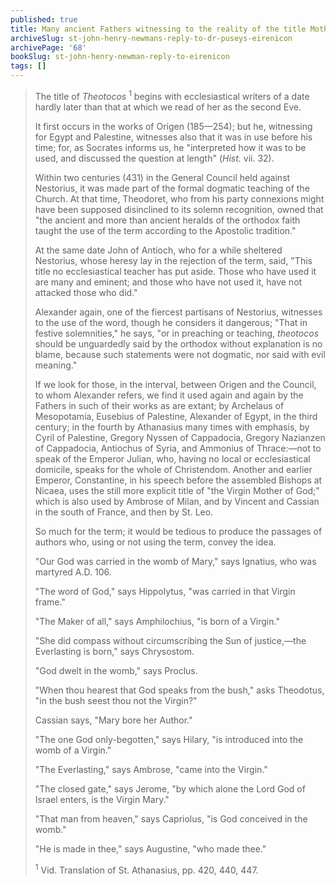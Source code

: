 ```yaml
---
published: true
title: Many ancient Fathers witnessing to the reality of the title Mother of God
archiveSlug: st-john-henry-newmans-reply-to-dr-puseys-eirenicon
archivePage: '68'
bookSlug: st-john-henry-newman-reply-to-eirenicon
tags: []
---
```


> The title of *Theotocos* <sup>1</sup> begins with ecclesiastical writers of a date hardly later than that at which we read of her as the second Eve.
>
> It first occurs in the works of Origen (185—254); but he, witnessing for Egypt and Palestine, witnesses also that it was in use before his time; for, as Socrates informs us, he "interpreted how it was to be used, and discussed the question at length" (*Hist.* vii. 32).
>
> Within two centuries (431) in the General Council held against Nestorius, it was made part of the formal dogmatic teaching of the Church. At that time, Theodoret, who from his party connexions might have been supposed disinclined to its solemn recognition, owned that "the ancient and more than ancient heralds of the orthodox faith taught the use of the term according to the Apostolic tradition."
>
> At the same date John of Antioch, who for a while sheltered Nestorius, whose heresy lay in the rejection of the term, said, "This title no ecclesiastical teacher has put aside. Those who have used it are many and eminent; and those who have not used it, have not attacked those who did."
>
> Alexander again, one of the fiercest partisans of Nestorius, witnesses to the use of the word, though he considers it dangerous; "That in festive solemnities," he says, "or in preaching or teaching, *theotocos* should be unguardedly said by the orthodox without explanation is no blame, because such statements were not dogmatic, nor said with evil meaning."
>
> If we look for those, in the interval, between Origen and the Council, to whom Alexander refers, we find it used again and again by the Fathers in such of their works as are extant; by Archelaus of Mesopotamia, Eusebius of Palestine, Alexander of Egypt, in the third century; in the fourth by Athanasius many times with emphasis, by Cyril of Palestine, Gregory Nyssen of Cappadocia, Gregory Nazianzen of Cappadocia, Antiochus of Syria, and Ammonius of Thrace:—not to speak of the Emperor Julian, who, having no local or ecclesiastical domicile, speaks for the whole of Christendom. Another and earlier Emperor, Constantine, in his speech before the assembled Bishops at Nicaea, uses the still more explicit title of "the Virgin Mother of God;" which is also used by Ambrose of Milan, and by Vincent and Cassian in the south of France, and then by St. Leo.
>
> So much for the term; it would be tedious to produce the passages of authors who, using or not using the term, convey the idea.
>
> "Our God was carried in the womb of Mary," says Ignatius, who was martyred A.D. 106.
>
> "The word of God," says Hippolytus, "was carried in that Virgin frame."
>
> "The Maker of all," says Amphilochius, "is born of a Virgin."
>
> "She did compass without circumscribing the Sun of justice,—the Everlasting is born," says Chrysostom.
>
> "God dwelt in the womb," says Proclus.
>
> "When thou hearest that God speaks from the bush," asks Theodotus, "in the bush seest thou not the Virgin?"
>
> Cassian says, "Mary bore her Author."
>
> "The one God only-begotten," says Hilary, "is introduced into the womb of a Virgin."
>
> "The Everlasting," says Ambrose, "came into the Virgin."
>
> "The closed gate," says Jerome, "by which alone the Lord God of Israel enters, is the Virgin Mary."
>
> "That man from heaven," says Capriolus, "is God conceived in the womb."
>
> "He is made in thee," says Augustine, "who made thee."
>
> <sup>1</sup> Vid. Translation of St. Athanasius, pp. 420, 440, 447.
